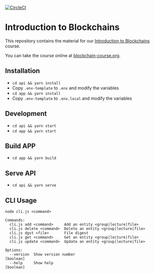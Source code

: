 [![CircleCI](https://circleci.com/gh/SignedBlock/blockchain-course.svg?style=svg&circle-token=fb8a1e182558aa8a1998d4c36d9b74c8531f43f9)](https://circleci.com/gh/SignedBlock/blockchain-course)

# Introduction to Blockchains

This repository contains the material for our [Introduction to
Blockchains](https://blockchain-course.org) course.

You can take the course online at
[blockchain-course.org](https://blockchain-course.org/).

## Installation

- `cd api && yarn install`
- Copy `.env-template` to `.env` and modify the variables
- `cd app && yarn install`
- Copy `.env-template` to `.env.local` and modify the variables

## Development

- `cd api && yarn start`
- `cd app && yarn start`

## Build APP

- `cd app && yarn build`

## Serve API

- `cd api && yarn serve`

## CLI Usage

```
node cli.js <command>

Commands:
  cli.js add <command>     Add an entity <group|lecture|file>
  cli.js delete <command>  Delete an entity <group|lecture|file>
  cli.js dgst <file>       File digest
  cli.js get <command>     Get an entity <group|lecture|file>
  cli.js update <command>  Update an entity <group|lecture|file>

Options:
  --version  Show version number                                       [boolean]
  --help     Show help                                                 [boolean]
```
